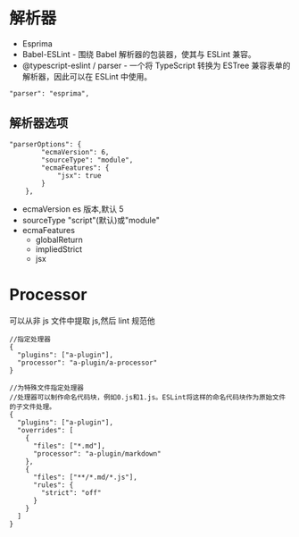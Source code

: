 # 解析器

- Esprima
- Babel-ESLint - 围绕 Babel 解析器的包装器，使其与 ESLint 兼容。
- @typescript-eslint / parser - 一个将 TypeScript 转换为 ESTree 兼容表单的解析器，因此可以在 ESLint 中使用。

```
"parser": "esprima",
```

## 解析器选项

```
"parserOptions": {
        "ecmaVersion": 6,
        "sourceType": "module",
        "ecmaFeatures": {
            "jsx": true
        }
    },
```

- ecmaVersion es 版本,默认 5
- sourceType "script"(默认)或"module"
- ecmaFeatures
  - globalReturn
  - impliedStrict
  - jsx

# Processor

可以从非 js 文件中提取 js,然后 lint 规范他

```
//指定处理器
{
  "plugins": ["a-plugin"],
  "processor": "a-plugin/a-processor"
}

//为特殊文件指定处理器
//处理器可以制作命名代码块，例如0.js和1.js。ESLint将这样的命名代码块作为原始文件的子文件处理。
{
  "plugins": ["a-plugin"],
  "overrides": [
    {
      "files": ["*.md"],
      "processor": "a-plugin/markdown"
    },
    {
      "files": ["**/*.md/*.js"],
      "rules": {
        "strict": "off"
      }
    }
  ]
}
```
